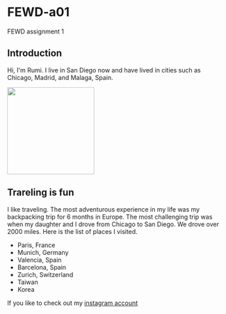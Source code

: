 # FEWD-a01
FEWD assignment 1

## Introduction
Hi, I'm Rumi. I live in San Diego now and have lived in cities such as Chicago, Madrid, and Malaga, Spain. 

<img src="https://scontent-nrt1-1.cdninstagram.com/v/t51.2885-15/53752327_138537210529063_3122970252157446955_n.jpg?stp=dst-jpg_e35&_nc_ht=scontent-nrt1-1.cdninstagram.com&_nc_cat=107&_nc_ohc=LXpWoWf7EggAX9UXGkV&edm=ALQROFkBAAAA&ccb=7-5&ig_cache_key=MjAwNTk5MjIyMTI3OTgzNjIyNQ%3D%3D.2-ccb7-5&oh=00_AfDFSv8Y5YVkn4YMzEDSIu2tPOhas7-qJ-tm6XhrogMA9w&oe=63E74025&_nc_sid=30a2ef"  width="200">

## Trareling is fun
I like traveling. The most adventurous experience in my life was my backpacking trip for 6 months in Europe. The most challenging trip was when my daughter and I drove from Chicago to San Diego. We drove over 2000 miles.
Here is the list of places I visited.
* Paris, France
* Munich, Germany
* Valencia, Spain
* Barcelona, Spain
* Zurich, Switzerland
* Taiwan
* Korea

If you like to check out my [instagram account](https://z-p15.www.instagram.com/lunazuka527/) 

